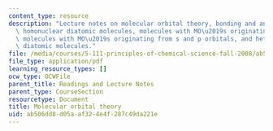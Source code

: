 ```yaml
---
content_type: resource
description: "Lecture notes on molecular orbital theory, bonding and antibonding orbitals,\
  \ homonuclear diatomic molecules, molecules with MO\u2019s originating from s orbitals,\
  \ molecules with MO\u2019s originating from s and p orbitals, and heteronuclear\
  \ diatomic molecules."
file: /media/courses/5-111-principles-of-chemical-science-fall-2008/ab506dd8d05aaf324e4f287c49da221e_lecnotes14.pdf
file_type: application/pdf
learning_resource_types: []
ocw_type: OCWFile
parent_title: Readings and Lecture Notes
parent_type: CourseSection
resourcetype: Document
title: Molecular orbital theory
uid: ab506dd8-d05a-af32-4e4f-287c49da221e
---
```

